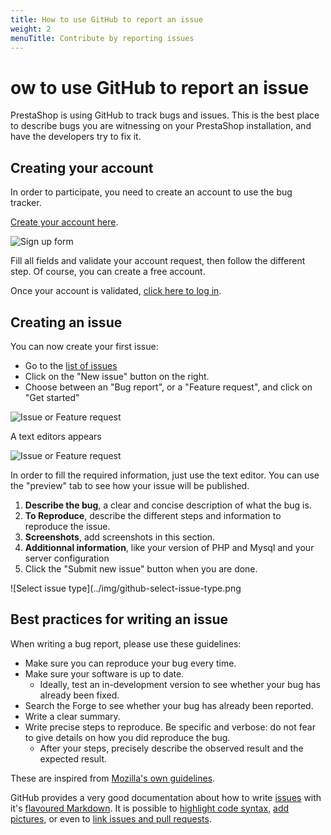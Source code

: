 ```yaml
---
title: How to use GitHub to report an issue
weight: 2
menuTitle: Contribute by reporting issues
---
```


# ow to use GitHub to report an issue

PrestaShop is using GitHub to track bugs and issues. This is the best place to describe bugs you are witnessing on your PrestaShop installation, and have the developers try to fix it.

## Creating your account

In order to participate, you need to create an account to use the bug tracker.

[Create your account here](https://github.com/join).

![Sign up form](../img/github-create-account.png)

Fill all fields and validate your account request, then follow the different step. Of course, you can create a free account.

Once your account is validated, [click here to log in](https://github.com/login).

## Creating an issue

You can now create your first issue:

 * Go to the [list of issues](https://github.com/PrestaShop/PrestaShop/issues)
 * Click on the "New issue" button on the right.
 * Choose between an "Bug report", or a "Feature request", and click on "Get started"

![Issue or Feature request](../img/github-select-issue-type.png)

A text editors appears

![Issue or Feature request](../img/github-issue-editor.png)

In order to fill the required information, just use the text editor. You can use the "preview" tab to see how your issue will be published.

1. **Describe the bug**, a clear and concise description of what the bug is.
2. **To Reproduce**, describe the different steps and information to reproduce the issue.
3. **Screenshots**, add screenshots in this section.
4. **Additionnal information**, like your version of PHP and Mysql and your server configuration
5. Click the "Submit new issue" button when you are done.

![Select issue type](../img/github-select-issue-type.png


## Best practices for writing an issue

When writing a bug report, please use these guidelines:

- Make sure you can reproduce your bug every time.
- Make sure your software is up to date.
    - Ideally, test an in-development version to see whether your bug has already been fixed.
- Search the Forge to see whether your bug has already been reported.
- Write a clear summary.
- Write precise steps to reproduce. Be specific and verbose: do not fear to give details on how you did reproduce the bug.
    - After your steps, precisely describe the observed result and the expected result.

These are inspired from [Mozilla's own guidelines](https://developer.mozilla.org/en-US/docs/Mozilla/QA/Bug_writing_guidelines).

GitHub provides a very good documentation about how to write [issues](https://guides.github.com/features/issues/) with it's [flavoured Markdown](https://github.github.com/gfm/). It is possible to [highlight code syntax](https://help.github.com/articles/creating-and-highlighting-code-blocks/), [add pictures](https://help.github.com/articles/file-attachments-on-issues-and-pull-requests/), or even to [link issues and pull requests](https://help.github.com/articles/autolinked-references-and-urls/).
